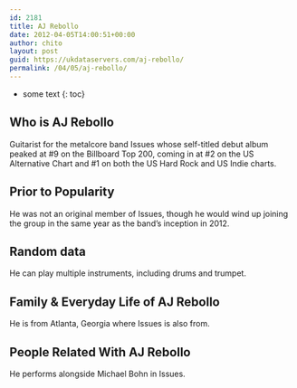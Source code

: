 ```yaml
---
id: 2181
title: AJ Rebollo
date: 2012-04-05T14:00:51+00:00
author: chito
layout: post
guid: https://ukdataservers.com/aj-rebollo/
permalink: /04/05/aj-rebollo/
---
```


* some text
{: toc}


## Who is  AJ Rebollo
                  
                  
                  
Guitarist for the metalcore band Issues whose self-titled debut album peaked at #9 on the Billboard Top 200, coming in at #2 on the US Alternative Chart and #1 on both the US Hard Rock and US Indie charts.
                  
                
                
                
## Prior to Popularity 
                  
                  
                  
He was not an original member of Issues, though he would wind up joining the group in the same year as the band&#8217;s inception in 2012.
                  
                
                
                
## Random data 
                  
                  
                  
He can play multiple instruments, including drums and trumpet.
                  
                
                
                
## Family & Everyday Life of AJ Rebollo
                  
                  
                  
He is from Atlanta, Georgia where Issues is also from.
                  
                
                
                
## People Related With  AJ Rebollo
                  
                  
                  
He performs alongside Michael Bohn in Issues.
                  
                
              
            
          
          
          
    
    
  
